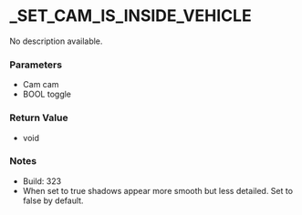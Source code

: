 # _SET_CAM_IS_INSIDE_VEHICLE

No description available.

### Parameters
* Cam cam
* BOOL toggle

### Return Value
* void

### Notes
* Build: 323
* When set to true shadows appear more smooth but less detailed.
Set to false by default.


